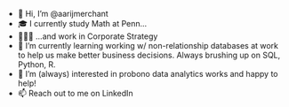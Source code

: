 - 👋 Hi, I’m @aarijmerchant
- 🎓 I currently study Math at Penn...
- 👨🏻‍💻 ...and work in Corporate Strategy
- 🌱 I’m currently learning working w/ non-relationship databases at work to help us make better business decisions. Always brushing up on SQL, Python, R.
- 👀 I’m (always) interested in probono data analytics works and happy to help!
- 📫 Reach out to me on LinkedIn

<!---
aarijmerchant/aarijmerchant is a ✨ special ✨ repository because its `README.md` (this file) appears on your GitHub profile.
You can click the Preview link to take a look at your changes.
--->
